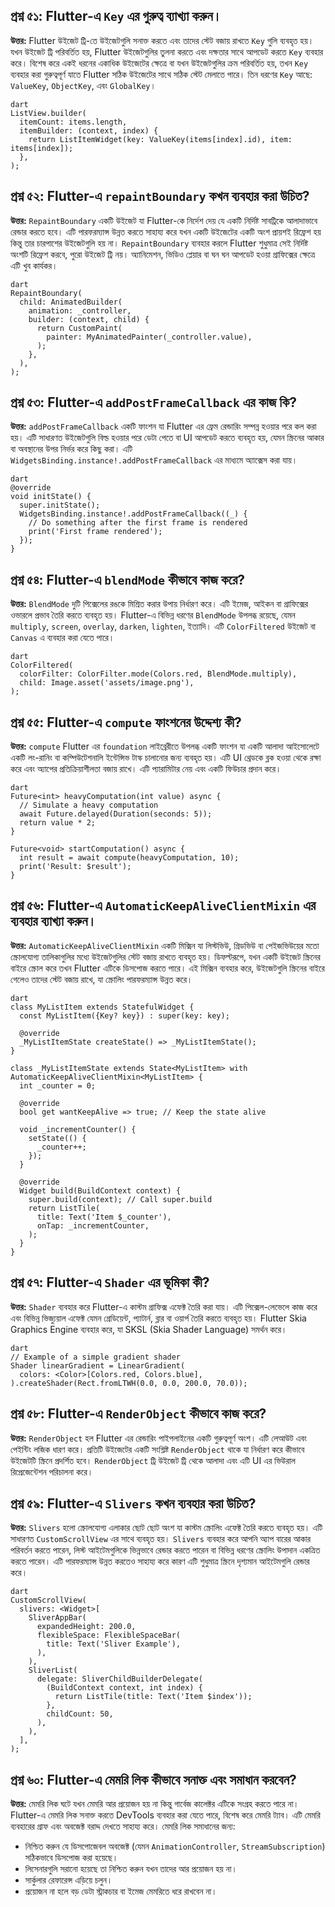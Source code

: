 ## প্রশ্ন ৫১: Flutter-এ `Key` এর গুরুত্ব ব্যাখ্যা করুন।

**উত্তর:** Flutter উইজেট ট্রি-তে উইজেটগুলি সনাক্ত করতে এবং তাদের স্টেট বজায় রাখতে `Key` গুলি ব্যবহৃত হয়। যখন উইজেট ট্রি পরিবর্তিত হয়, Flutter উইজেটগুলির তুলনা করতে এবং দক্ষতার সাথে আপডেট করতে `Key` ব্যবহার করে। বিশেষ করে একই ধরনের একাধিক উইজেটের ক্ষেত্রে বা যখন উইজেটগুলির ক্রম পরিবর্তিত হয়, তখন `Key` ব্যবহার করা গুরুত্বপূর্ণ যাতে Flutter সঠিক উইজেটের সাথে সঠিক স্টেট মেলাতে পারে। তিন ধরণের `Key` আছে: `ValueKey`, `ObjectKey`, এবং `GlobalKey`।

```
dart
ListView.builder(
  itemCount: items.length,
  itemBuilder: (context, index) {
    return ListItemWidget(key: ValueKey(items[index].id), item: items[index]);
  },
);
```
## প্রশ্ন ৫২: Flutter-এ `repaintBoundary` কখন ব্যবহার করা উচিত?

**উত্তর:** `RepaintBoundary` একটি উইজেট যা Flutter-কে নির্দেশ দেয় যে একটি নির্দিষ্ট সাবট্রিকে আলাদাভাবে রেন্ডার করতে হবে। এটি পারফরম্যান্স উন্নত করতে সাহায্য করে যখন একটি উইজেটের একটি অংশ প্রায়শই রিফ্রেশ হয় কিন্তু তার চারপাশের উইজেটগুলি হয় না। `RepaintBoundary` ব্যবহার করলে Flutter শুধুমাত্র সেই নির্দিষ্ট অংশটি রিফ্রেশ করবে, পুরো উইজেট ট্রি নয়। অ্যানিমেশন, ভিডিও প্লেয়ার বা ঘন ঘন আপডেট হওয়া গ্রাফিক্সের ক্ষেত্রে এটি খুব কার্যকর।

```
dart
RepaintBoundary(
  child: AnimatedBuilder(
    animation: _controller,
    builder: (context, child) {
      return CustomPaint(
        painter: MyAnimatedPainter(_controller.value),
      );
    },
  ),
);
```
## প্রশ্ন ৫৩: Flutter-এ `addPostFrameCallback` এর কাজ কি?

**উত্তর:** `addPostFrameCallback` একটি ফাংশন যা Flutter এর ফ্রেম রেন্ডারিং সম্পন্ন হওয়ার পরে কল করা হয়। এটি সাধারণত উইজেটগুলি বিল্ড হওয়ার পরে ডেটা পেতে বা UI আপডেট করতে ব্যবহৃত হয়, যেমন স্ক্রিনের আকার বা অবস্থানের উপর নির্ভর করে কিছু করা। এটি `WidgetsBinding.instance!.addPostFrameCallback` এর মাধ্যমে অ্যাক্সেস করা যায়।

```
dart
@override
void initState() {
  super.initState();
  WidgetsBinding.instance!.addPostFrameCallback((_) {
    // Do something after the first frame is rendered
    print('First frame rendered');
  });
}
```
## প্রশ্ন ৫৪: Flutter-এ `blendMode` কীভাবে কাজ করে?

**উত্তর:** `BlendMode` দুটি পিক্সেলের রঙকে মিশ্রিত করার উপায় নির্ধারণ করে। এটি ইমেজ, আইকন বা গ্রাফিক্সের ওভারলে প্রভাব তৈরি করতে ব্যবহৃত হয়। Flutter-এ বিভিন্ন ধরণের `BlendMode` উপলব্ধ রয়েছে, যেমন `multiply`, `screen`, `overlay`, `darken`, `lighten`, ইত্যাদি। এটি `ColorFiltered` উইজেট বা `Canvas` এ ব্যবহার করা যেতে পারে।
```
dart
ColorFiltered(
  colorFilter: ColorFilter.mode(Colors.red, BlendMode.multiply),
  child: Image.asset('assets/image.png'),
);
```
## প্রশ্ন ৫৫: Flutter-এ `compute` ফাংশনের উদ্দেশ্য কী?

**উত্তর:** `compute` Flutter এর `foundation` লাইব্রেরীতে উপলব্ধ একটি ফাংশন যা একটি আলাদা আইসোলেটে একটি লং-রানিং বা কম্পিউটেশনালি ইন্টেন্সিভ টাস্ক চালানোর জন্য ব্যবহৃত হয়। এটি UI থ্রেডকে ব্লক হওয়া থেকে রক্ষা করে এবং অ্যাপের প্রতিক্রিয়াশীলতা বজায় রাখে। এটি প্যারামিটার নেয় এবং একটি ফিউচার প্রদান করে।
```
dart
Future<int> heavyComputation(int value) async {
  // Simulate a heavy computation
  await Future.delayed(Duration(seconds: 5));
  return value * 2;
}

Future<void> startComputation() async {
  int result = await compute(heavyComputation, 10);
  print('Result: $result');
}
```
## প্রশ্ন ৫৬: Flutter-এ `AutomaticKeepAliveClientMixin` এর ব্যবহার ব্যাখ্যা করুন।

**উত্তর:** `AutomaticKeepAliveClientMixin` একটি মিক্সিন যা লিস্টভিউ, গ্রিডভিউ বা পেইজভিউয়ের মতো স্ক্রোলযোগ্য তালিকাগুলির মধ্যে উইজেটগুলির স্টেট বজায় রাখতে ব্যবহৃত হয়। ডিফল্টরূপে, যখন একটি উইজেট স্ক্রিনের বাইরে স্ক্রোল করে তখন Flutter এটিকে ডিসপোজ করতে পারে। এই মিক্সিন ব্যবহার করে, উইজেটগুলি স্ক্রিনের বাইরে গেলেও তাদের স্টেট বজায় রাখে, যা স্ক্রোলিং পারফরম্যান্স উন্নত করে।

```
dart
class MyListItem extends StatefulWidget {
  const MyListItem({Key? key}) : super(key: key);

  @override
  _MyListItemState createState() => _MyListItemState();
}

class _MyListItemState extends State<MyListItem> with AutomaticKeepAliveClientMixin<MyListItem> {
  int _counter = 0;

  @override
  bool get wantKeepAlive => true; // Keep the state alive

  void _incrementCounter() {
    setState(() {
      _counter++;
    });
  }

  @override
  Widget build(BuildContext context) {
    super.build(context); // Call super.build
    return ListTile(
      title: Text('Item $_counter'),
      onTap: _incrementCounter,
    );
  }
}
```
## প্রশ্ন ৫৭: Flutter-এ `Shader` এর ভূমিকা কী?

**উত্তর:** `Shader` ব্যবহার করে Flutter-এ কাস্টম গ্রাফিক্স এফেক্ট তৈরি করা যায়। এটি পিক্সেল-লেভেলে কাজ করে এবং বিভিন্ন ভিজ্যুয়াল এফেক্ট যেমন গ্রেডিয়েন্ট, প্যাটার্ন, ব্লার বা ওয়ার্প তৈরি করতে ব্যবহৃত হয়। Flutter Skia Graphics Engine ব্যবহার করে, যা SKSL (Skia Shader Language) সমর্থন করে।
```
dart
// Example of a simple gradient shader
Shader linearGradient = LinearGradient(
  colors: <Color>[Colors.red, Colors.blue],
).createShader(Rect.fromLTWH(0.0, 0.0, 200.0, 70.0));
```
## প্রশ্ন ৫৮: Flutter-এ `RenderObject` কীভাবে কাজ করে?

**উত্তর:** `RenderObject` হল Flutter এর রেন্ডারিং পাইপলাইনের একটি গুরুত্বপূর্ণ অংশ। এটি লেআউট এবং পেইন্টিং লজিক ধারণ করে। প্রতিটি উইজেটের একটি সংশ্লিষ্ট `RenderObject` থাকে যা নির্ধারণ করে কীভাবে উইজেটটি স্ক্রিনে প্রদর্শিত হবে। `RenderObject` ট্রি উইজেট ট্রি থেকে আলাদা এবং এটি UI এর ভিউরাল রিপ্রেজেন্টেশন পরিচালনা করে।

## প্রশ্ন ৫৯: Flutter-এ `Slivers` কখন ব্যবহার করা উচিত?

**উত্তর:** `Slivers` হলো স্ক্রোলযোগ্য এলাকার ছোট ছোট অংশ যা কাস্টম স্ক্রোলিং এফেক্ট তৈরি করতে ব্যবহৃত হয়। এটি সাধারণত `CustomScrollView` এর সাথে ব্যবহৃত হয়। `Slivers` ব্যবহার করে আপনি অ্যাপ বারের আকার পরিবর্তন করতে পারেন, লিস্ট আইটেমগুলিকে ভিন্নভাবে রেন্ডার করতে পারেন বা বিভিন্ন ধরণের স্ক্রোলিং উপাদান একত্রিত করতে পারেন। এটি পারফরম্যান্স উন্নত করতেও সাহায্য করে কারণ এটি শুধুমাত্র স্ক্রিনে দৃশ্যমান আইটেমগুলি রেন্ডার করে।

```
dart
CustomScrollView(
  slivers: <Widget>[
    SliverAppBar(
      expandedHeight: 200.0,
      flexibleSpace: FlexibleSpaceBar(
        title: Text('Sliver Example'),
      ),
    ),
    SliverList(
      delegate: SliverChildBuilderDelegate(
        (BuildContext context, int index) {
          return ListTile(title: Text('Item $index'));
        },
        childCount: 50,
      ),
    ),
  ],
);
```
## প্রশ্ন ৬০: Flutter-এ মেমরি লিক কীভাবে সনাক্ত এবং সমাধান করবেন?

**উত্তর:** মেমরি লিক ঘটে যখন মেমরি আর প্রয়োজন হয় না কিন্তু গার্বেজ কালেক্টর এটিকে সংগ্রহ করতে পারে না। Flutter-এ মেমরি লিক সনাক্ত করতে DevTools ব্যবহার করা যেতে পারে, বিশেষ করে মেমরি ট্যাব। এটি মেমরি ব্যবহারের গ্রাফ এবং অবজেক্ট বরাদ্দ দেখতে সাহায্য করে। মেমরি লিক সমাধানের জন্য:

* নিশ্চিত করুন যে ডিসপোজেবল অবজেক্ট (যেমন `AnimationController`, `StreamSubscription`) সঠিকভাবে ডিসপোজ করা হয়েছে।
* লিসেনারগুলি সরানো হয়েছে তা নিশ্চিত করুন যখন তাদের আর প্রয়োজন হয় না।
* সার্কুলার রেফারেন্স এড়িয়ে চলুন।
* প্রয়োজন না হলে বড় ডেটা স্ট্রাকচার বা ইমেজ মেমরিতে ধরে রাখবেন না।